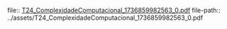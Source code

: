 file:: [T24_ComplexidadeComputacional_1736859982563_0.pdf](../assets/T24_ComplexidadeComputacional_1736859982563_0.pdf)
file-path:: ../assets/T24_ComplexidadeComputacional_1736859982563_0.pdf
